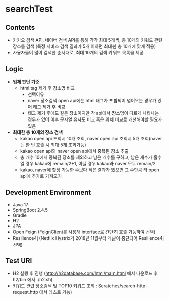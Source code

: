# searchTest
## Contents
- 카카오 검색 API, 네이버 검색 API를 통해 각각 최대 5개씩, 총 10개의 키워드 관련 장소를 검색 (특정 서비스 검색 결과가 5개 이하면 최대한 총 10개에 맞게 적용)
- 사용자들이 많이 검색한 순서대로, 최대 10개의 검색 키워드 목록을 제공

## Logic
- **업체 판단 기준**
  - html tag 제거 후 장소명 비교
     - 선택이유
      - naver 장소검색 open api에는 html 태그가 포함되어 넘어오는 경우가 있어 태그 제거 후 비교
      - 태그 제거 후에도 같은 장소이지만 각 api에서 장소명이 다르게 나타나는 경우가 있어 이후 문자열 유사도 비교 혹은 위치 비교로 개선해야할 필요가 있음
- **최대한 총 10개의 장소 검색**
  - kakao open api 조회시 10개 조회, naver open api 조회시 5개 조회(naver는 한 번 호출 시 최대 5개 조회가능)
  - kakao open api와 naver open api에서 중복된 장소 추출
  - 총 개수 10에서 중복된 장소를 제외하고 남은 개수를 구하고, 남은 개수가 홀수일 경우 kakao에 remain/2+1, 아닐 경우 kakao와 naver 모두 remain/2
  - kakao, naver에 할당 가능한 수보다 적은 결과가 있으면 그 수만큼 타 open api에 추가로 가져오기

## Development Environment
- Java 17
- SpringBoot 2.4.5
- Gradle
- H2
- JPA
- Open Feign (FeignClient를 사용해 interface로 간단히 호출 가능하여 선택)
- Resilience4j (Netflix Hystrix가 2018년 11월부터 개발이 중단되어 Resilience4j 선택)


## Test URI
- H2 실행 후 진행 (http://h2database.com/html/main.html 에서 다운로드 후 h2/bin 에서 ./h2.sh)
- 키워드 관련 장소검색 및 TOP10 키워드 조회 : Scratches/search-http-request.http 에서 테스트 가능)
